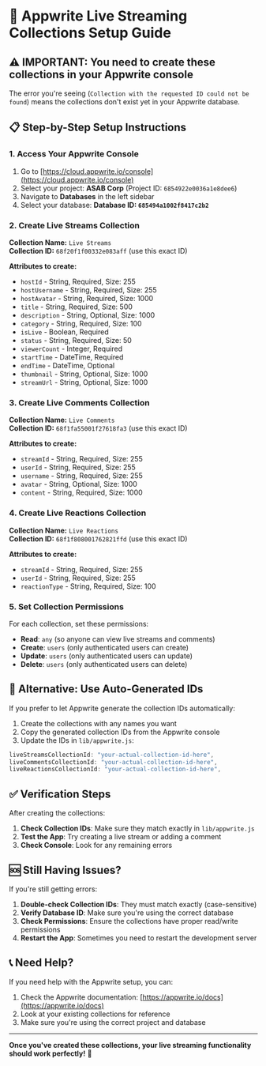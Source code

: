 # 🚀 Appwrite Live Streaming Collections Setup Guide

## ⚠️ IMPORTANT: You need to create these collections in your Appwrite console

The error you're seeing (`Collection with the requested ID could not be found`) means the collections don't exist yet in your Appwrite database.

## 📋 Step-by-Step Setup Instructions

### 1. Access Your Appwrite Console
1. Go to [https://cloud.appwrite.io/console](https://cloud.appwrite.io/console)
2. Select your project: **ASAB Corp** (Project ID: `6854922e0036a1e8dee6`)
3. Navigate to **Databases** in the left sidebar
4. Select your database: **Database ID: `685494a1002f8417c2b2`**

### 2. Create Live Streams Collection

**Collection Name:** `Live Streams`  
**Collection ID:** `68f20f1f00332e083aff` (use this exact ID)

**Attributes to create:**
- `hostId` - String, Required, Size: 255
- `hostUsername` - String, Required, Size: 255  
- `hostAvatar` - String, Required, Size: 1000
- `title` - String, Required, Size: 500
- `description` - String, Optional, Size: 1000
- `category` - String, Required, Size: 100
- `isLive` - Boolean, Required
- `status` - String, Required, Size: 50
- `viewerCount` - Integer, Required
- `startTime` - DateTime, Required
- `endTime` - DateTime, Optional
- `thumbnail` - String, Optional, Size: 1000
- `streamUrl` - String, Optional, Size: 1000

### 3. Create Live Comments Collection

**Collection Name:** `Live Comments`  
**Collection ID:** `68f1fa55001f27618fa3` (use this exact ID)

**Attributes to create:**
- `streamId` - String, Required, Size: 255
- `userId` - String, Required, Size: 255
- `username` - String, Required, Size: 255
- `avatar` - String, Optional, Size: 1000
- `content` - String, Required, Size: 1000

### 4. Create Live Reactions Collection

**Collection Name:** `Live Reactions`  
**Collection ID:** `68f1f808001762821ffd` (use this exact ID)

**Attributes to create:**
- `streamId` - String, Required, Size: 255
- `userId` - String, Required, Size: 255
- `reactionType` - String, Required, Size: 100

### 5. Set Collection Permissions

For each collection, set these permissions:
- **Read**: `any` (so anyone can view live streams and comments)
- **Create**: `users` (only authenticated users can create)
- **Update**: `users` (only authenticated users can update)
- **Delete**: `users` (only authenticated users can delete)

## 🔧 Alternative: Use Auto-Generated IDs

If you prefer to let Appwrite generate the collection IDs automatically:

1. Create the collections with any names you want
2. Copy the generated collection IDs from the Appwrite console
3. Update the IDs in `lib/appwrite.js`:

```javascript
liveStreamsCollectionId: "your-actual-collection-id-here",
liveCommentsCollectionId: "your-actual-collection-id-here", 
liveReactionsCollectionId: "your-actual-collection-id-here",
```

## ✅ Verification Steps

After creating the collections:

1. **Check Collection IDs**: Make sure they match exactly in `lib/appwrite.js`
2. **Test the App**: Try creating a live stream or adding a comment
3. **Check Console**: Look for any remaining errors

## 🆘 Still Having Issues?

If you're still getting errors:

1. **Double-check Collection IDs**: They must match exactly (case-sensitive)
2. **Verify Database ID**: Make sure you're using the correct database
3. **Check Permissions**: Ensure the collections have proper read/write permissions
4. **Restart the App**: Sometimes you need to restart the development server

## 📞 Need Help?

If you need help with the Appwrite setup, you can:
1. Check the Appwrite documentation: [https://appwrite.io/docs](https://appwrite.io/docs)
2. Look at your existing collections for reference
3. Make sure you're using the correct project and database

---

**Once you've created these collections, your live streaming functionality should work perfectly!** 🎉
